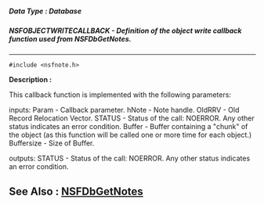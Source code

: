 ##### Data Type : Database
##### NSFOBJECTWRITECALLBACK - Definition of the object write callback function used from NSFDbGetNotes.
---
```
#include <nsfnote.h>
```
**Description :**

This callback function is implemented with the following parameters:  

inputs:
Param - Callback parameter.
hNote - Note handle.
OldRRV - Old  Record Relocation Vector. 
STATUS - Status of the call: NOERROR. Any other status indicates an error 
condition.
Buffer - Buffer containing a "chunk" of the object (as this function will be 
called one or more time for each object.)
Buffersize - Size of Buffer.

outputs: 
STATUS - Status of the call: NOERROR. Any other status indicates an error 
condition.

**See Also :**
[NSFDbGetNotes](/domino-c-api-docs/reference/Func/NSFDbGetNotes)
---

